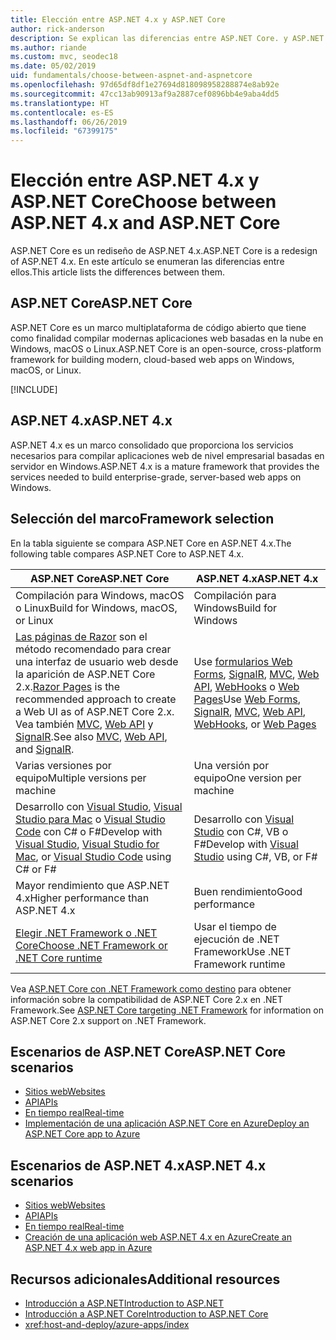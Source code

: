 ```yaml
---
title: Elección entre ASP.NET 4.x y ASP.NET Core
author: rick-anderson
description: Se explican las diferencias entre ASP.NET Core. y ASP.NET 4.x, y cómo elegir entre ellos.
ms.author: riande
ms.custom: mvc, seodec18
ms.date: 05/02/2019
uid: fundamentals/choose-between-aspnet-and-aspnetcore
ms.openlocfilehash: 97d65df8df1e27694d818098958288874e8ab92e
ms.sourcegitcommit: 47cc13ab90913af9a2887cef0896bb4e9aba4dd5
ms.translationtype: HT
ms.contentlocale: es-ES
ms.lasthandoff: 06/26/2019
ms.locfileid: "67399175"
---
```

# <a name="choose-between-aspnet-4x-and-aspnet-core"></a><span data-ttu-id="39529-103">Elección entre ASP.NET 4.x y ASP.NET Core</span><span class="sxs-lookup"><span data-stu-id="39529-103">Choose between ASP.NET 4.x and ASP.NET Core</span></span>

<span data-ttu-id="39529-104">ASP.NET Core es un rediseño de ASP.NET 4.x.</span><span class="sxs-lookup"><span data-stu-id="39529-104">ASP.NET Core is a redesign of ASP.NET 4.x.</span></span> <span data-ttu-id="39529-105">En este artículo se enumeran las diferencias entre ellos.</span><span class="sxs-lookup"><span data-stu-id="39529-105">This article lists the differences between them.</span></span>

## <a name="aspnet-core"></a><span data-ttu-id="39529-106">ASP.NET Core</span><span class="sxs-lookup"><span data-stu-id="39529-106">ASP.NET Core</span></span>

<span data-ttu-id="39529-107">ASP.NET Core es un marco multiplataforma de código abierto que tiene como finalidad compilar modernas aplicaciones web basadas en la nube en Windows, macOS o Linux.</span><span class="sxs-lookup"><span data-stu-id="39529-107">ASP.NET Core is an open-source, cross-platform framework for building modern, cloud-based web apps on Windows, macOS, or Linux.</span></span>

[!INCLUDE[](~/includes/benefits.md)]

## <a name="aspnet-4x"></a><span data-ttu-id="39529-108">ASP.NET 4.x</span><span class="sxs-lookup"><span data-stu-id="39529-108">ASP.NET 4.x</span></span>

<span data-ttu-id="39529-109">ASP.NET 4.x es un marco consolidado que proporciona los servicios necesarios para compilar aplicaciones web de nivel empresarial basadas en servidor en Windows.</span><span class="sxs-lookup"><span data-stu-id="39529-109">ASP.NET 4.x is a mature framework that provides the services needed to build enterprise-grade, server-based web apps on Windows.</span></span>

## <a name="framework-selection"></a><span data-ttu-id="39529-110">Selección del marco</span><span class="sxs-lookup"><span data-stu-id="39529-110">Framework selection</span></span>

<span data-ttu-id="39529-111">En la tabla siguiente se compara ASP.NET Core en ASP.NET 4.x.</span><span class="sxs-lookup"><span data-stu-id="39529-111">The following table compares ASP.NET Core to ASP.NET 4.x.</span></span>

| <span data-ttu-id="39529-112">ASP.NET Core</span><span class="sxs-lookup"><span data-stu-id="39529-112">ASP.NET Core</span></span> | <span data-ttu-id="39529-113">ASP.NET 4.x</span><span class="sxs-lookup"><span data-stu-id="39529-113">ASP.NET 4.x</span></span> |
|---|---|
|<span data-ttu-id="39529-114">Compilación para Windows, macOS o Linux</span><span class="sxs-lookup"><span data-stu-id="39529-114">Build for Windows, macOS, or Linux</span></span>|<span data-ttu-id="39529-115">Compilación para Windows</span><span class="sxs-lookup"><span data-stu-id="39529-115">Build for Windows</span></span>|
|<span data-ttu-id="39529-116">[Las páginas de Razor](xref:razor-pages/index) son el método recomendado para crear una interfaz de usuario web desde la aparición de ASP.NET Core 2.x.</span><span class="sxs-lookup"><span data-stu-id="39529-116">[Razor Pages](xref:razor-pages/index) is the recommended approach to create a Web UI as of ASP.NET Core 2.x.</span></span> <span data-ttu-id="39529-117">Vea también [MVC](xref:mvc/overview), [Web API](xref:tutorials/first-web-api) y [SignalR](xref:signalr/introduction).</span><span class="sxs-lookup"><span data-stu-id="39529-117">See also [MVC](xref:mvc/overview), [Web API](xref:tutorials/first-web-api), and [SignalR](xref:signalr/introduction).</span></span>|<span data-ttu-id="39529-118">Use [formularios Web Forms](/aspnet/web-forms), [SignalR](/aspnet/signalr), [MVC](/aspnet/mvc), [Web API](/aspnet/web-api/), [WebHooks](/aspnet/webhooks/) o [Web Pages](/aspnet/web-pages)</span><span class="sxs-lookup"><span data-stu-id="39529-118">Use [Web Forms](/aspnet/web-forms), [SignalR](/aspnet/signalr), [MVC](/aspnet/mvc), [Web API](/aspnet/web-api/), [WebHooks](/aspnet/webhooks/), or [Web Pages](/aspnet/web-pages)</span></span>|
|<span data-ttu-id="39529-119">Varias versiones por equipo</span><span class="sxs-lookup"><span data-stu-id="39529-119">Multiple versions per machine</span></span>|<span data-ttu-id="39529-120">Una versión por equipo</span><span class="sxs-lookup"><span data-stu-id="39529-120">One version per machine</span></span>|
|<span data-ttu-id="39529-121">Desarrollo con [Visual Studio](https://visualstudio.microsoft.com/vs/), [Visual Studio para Mac](https://visualstudio.microsoft.com/vs/mac/) o [Visual Studio Code](https://code.visualstudio.com/) con C# o F#</span><span class="sxs-lookup"><span data-stu-id="39529-121">Develop with [Visual Studio](https://visualstudio.microsoft.com/vs/), [Visual Studio for Mac](https://visualstudio.microsoft.com/vs/mac/), or [Visual Studio Code](https://code.visualstudio.com/) using C# or F#</span></span>|<span data-ttu-id="39529-122">Desarrollo con [Visual Studio](https://visualstudio.microsoft.com/vs/) con C#, VB o F#</span><span class="sxs-lookup"><span data-stu-id="39529-122">Develop with [Visual Studio](https://visualstudio.microsoft.com/vs/) using C#, VB, or F#</span></span>|
|<span data-ttu-id="39529-123">Mayor rendimiento que ASP.NET 4.x</span><span class="sxs-lookup"><span data-stu-id="39529-123">Higher performance than ASP.NET 4.x</span></span>|<span data-ttu-id="39529-124">Buen rendimiento</span><span class="sxs-lookup"><span data-stu-id="39529-124">Good performance</span></span>|
|[<span data-ttu-id="39529-125">Elegir .NET Framework o .NET Core</span><span class="sxs-lookup"><span data-stu-id="39529-125">Choose .NET Framework or .NET Core runtime</span></span>](/dotnet/standard/choosing-core-framework-server)|<span data-ttu-id="39529-126">Usar el tiempo de ejecución de .NET Framework</span><span class="sxs-lookup"><span data-stu-id="39529-126">Use .NET Framework runtime</span></span>|

<span data-ttu-id="39529-127">Vea [ASP.NET Core con .NET Framework como destino](xref:index#target-framework) para obtener información sobre la compatibilidad de ASP.NET Core 2.x en .NET Framework.</span><span class="sxs-lookup"><span data-stu-id="39529-127">See [ASP.NET Core targeting .NET Framework](xref:index#target-framework) for information on ASP.NET Core 2.x support on .NET Framework.</span></span>

## <a name="aspnet-core-scenarios"></a><span data-ttu-id="39529-128">Escenarios de ASP.NET Core</span><span class="sxs-lookup"><span data-stu-id="39529-128">ASP.NET Core scenarios</span></span>

* [<span data-ttu-id="39529-129">Sitios web</span><span class="sxs-lookup"><span data-stu-id="39529-129">Websites</span></span>](xref:tutorials/first-mvc-app/index)
* [<span data-ttu-id="39529-130">API</span><span class="sxs-lookup"><span data-stu-id="39529-130">APIs</span></span>](xref:tutorials/first-web-api)
* [<span data-ttu-id="39529-131">En tiempo real</span><span class="sxs-lookup"><span data-stu-id="39529-131">Real-time</span></span>](xref:signalr/index)
* [<span data-ttu-id="39529-132">Implementación de una aplicación ASP.NET Core en Azure</span><span class="sxs-lookup"><span data-stu-id="39529-132">Deploy an ASP.NET Core app to Azure</span></span>](/azure/app-service/app-service-web-get-started-dotnet)

## <a name="aspnet-4x-scenarios"></a><span data-ttu-id="39529-133">Escenarios de ASP.NET 4.x</span><span class="sxs-lookup"><span data-stu-id="39529-133">ASP.NET 4.x scenarios</span></span>

* [<span data-ttu-id="39529-134">Sitios web</span><span class="sxs-lookup"><span data-stu-id="39529-134">Websites</span></span>](/aspnet/mvc)
* [<span data-ttu-id="39529-135">API</span><span class="sxs-lookup"><span data-stu-id="39529-135">APIs</span></span>](/aspnet/web-api)
* [<span data-ttu-id="39529-136">En tiempo real</span><span class="sxs-lookup"><span data-stu-id="39529-136">Real-time</span></span>](/aspnet/signalr)
* [<span data-ttu-id="39529-137">Creación de una aplicación web ASP.NET 4.x en Azure</span><span class="sxs-lookup"><span data-stu-id="39529-137">Create an ASP.NET 4.x web app in Azure</span></span>](/azure/app-service/app-service-web-get-started-dotnet-framework)

## <a name="additional-resources"></a><span data-ttu-id="39529-138">Recursos adicionales</span><span class="sxs-lookup"><span data-stu-id="39529-138">Additional resources</span></span>

* [<span data-ttu-id="39529-139">Introducción a ASP.NET</span><span class="sxs-lookup"><span data-stu-id="39529-139">Introduction to ASP.NET</span></span>](/aspnet/overview)
* [<span data-ttu-id="39529-140">Introducción a ASP.NET Core</span><span class="sxs-lookup"><span data-stu-id="39529-140">Introduction to ASP.NET Core</span></span>](xref:index)
* <xref:host-and-deploy/azure-apps/index>
